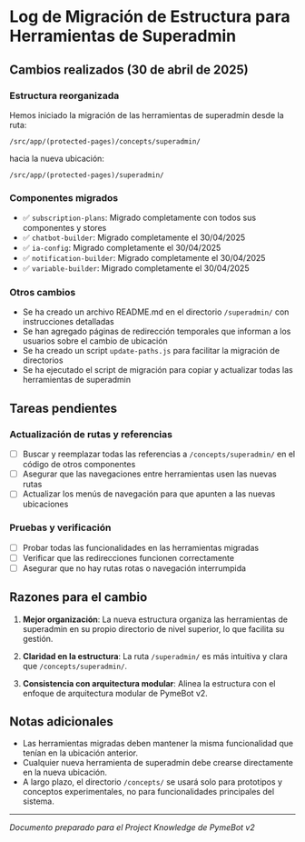 # Log de Migración de Estructura para Herramientas de Superadmin

## Cambios realizados (30 de abril de 2025)

### Estructura reorganizada

Hemos iniciado la migración de las herramientas de superadmin desde la ruta:
```
/src/app/(protected-pages)/concepts/superadmin/
```

hacia la nueva ubicación:
```
/src/app/(protected-pages)/superadmin/
```

### Componentes migrados

- ✅ `subscription-plans`: Migrado completamente con todos sus componentes y stores
- ✅ `chatbot-builder`: Migrado completamente el 30/04/2025
- ✅ `ia-config`: Migrado completamente el 30/04/2025
- ✅ `notification-builder`: Migrado completamente el 30/04/2025
- ✅ `variable-builder`: Migrado completamente el 30/04/2025

### Otros cambios

- Se ha creado un archivo README.md en el directorio `/superadmin/` con instrucciones detalladas
- Se han agregado páginas de redirección temporales que informan a los usuarios sobre el cambio de ubicación
- Se ha creado un script `update-paths.js` para facilitar la migración de directorios
- Se ha ejecutado el script de migración para copiar y actualizar todas las herramientas de superadmin

## Tareas pendientes

### Actualización de rutas y referencias

- [ ] Buscar y reemplazar todas las referencias a `/concepts/superadmin/` en el código de otros componentes
- [ ] Asegurar que las navegaciones entre herramientas usen las nuevas rutas
- [ ] Actualizar los menús de navegación para que apunten a las nuevas ubicaciones

### Pruebas y verificación

- [ ] Probar todas las funcionalidades en las herramientas migradas
- [ ] Verificar que las redirecciones funcionen correctamente
- [ ] Asegurar que no hay rutas rotas o navegación interrumpida

## Razones para el cambio

1. **Mejor organización**: La nueva estructura organiza las herramientas de superadmin en su propio directorio de nivel superior, lo que facilita su gestión.

2. **Claridad en la estructura**: La ruta `/superadmin/` es más intuitiva y clara que `/concepts/superadmin/`.

3. **Consistencia con arquitectura modular**: Alinea la estructura con el enfoque de arquitectura modular de PymeBot v2.

## Notas adicionales

- Las herramientas migradas deben mantener la misma funcionalidad que tenían en la ubicación anterior.
- Cualquier nueva herramienta de superadmin debe crearse directamente en la nueva ubicación.
- A largo plazo, el directorio `/concepts/` se usará solo para prototipos y conceptos experimentales, no para funcionalidades principales del sistema.

---

*Documento preparado para el Project Knowledge de PymeBot v2*